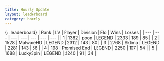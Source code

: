 ```yaml
---
title: Hourly Update
layout: leaderboard
category: hourly
---
```


{: .leaderboard}
| Rank | LV | Player | Division | Elo | Wins | Losses |
| --- | --- | --- | --- | --- | --- | --- |
| <span data-change="0">1</span> | 1382 | <span title="ID: 540690">poon</span> | LEGEND | <span data-change="0">2333</span> | <span data-change="0">189</span> | <span data-change="0">85</span> |
| <span data-change="0">2</span> | 1528 | <span title="ID: 261794">MalwareHD</span> | LEGEND | <span data-change="0">2312</span> | <span data-change="0">143</span> | <span data-change="0">80</span> |
| <span data-change="0">3</span> | 2768 | <span title="ID: 353063">Sktima</span> | LEGEND | <span data-change="0">2281</span> | <span data-change="0">143</span> | <span data-change="0">56</span> |
| <span data-change="0">4</span> | 198 | <span title="ID: 756478">Promised End</span> | LEGEND | <span data-change="0">2250</span> | <span data-change="0">107</span> | <span data-change="0">54</span> |
| <span data-change="0">5</span> | 1688 | <span title="ID: 498412">LuckySpin</span> | LEGEND | <span data-change="0">2240</span> | <span data-change="0">91</span> | <span data-change="0">34</span> |
